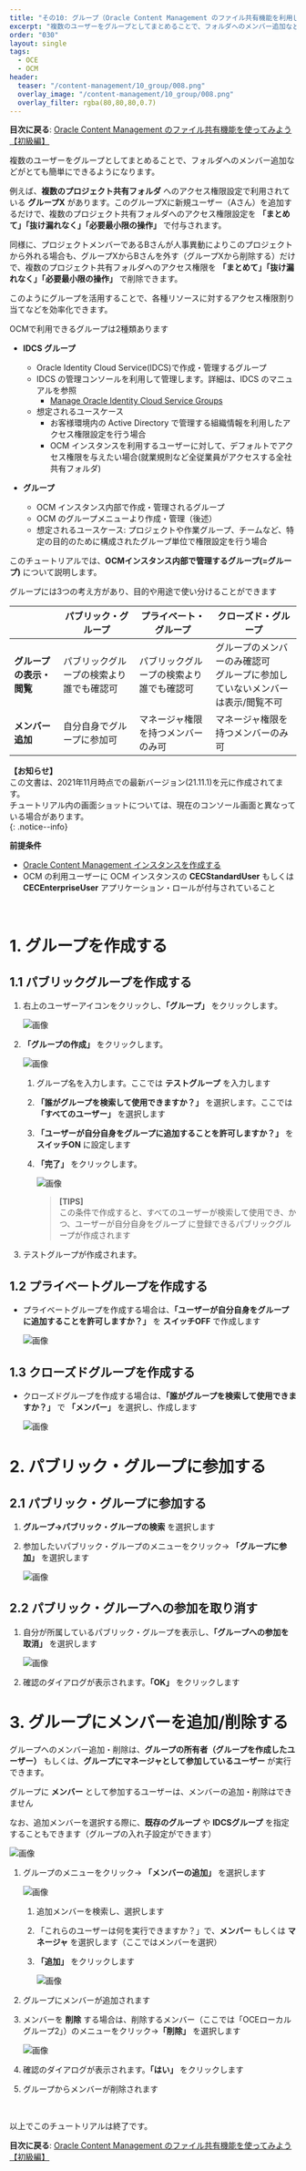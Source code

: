 ```yaml
---
title: "その10: グループ（Oracle Content Management のファイル共有機能を利用しよう）"
excerpt: "複数のユーザーをグループとしてまとめることで、フォルダへのメンバー追加などがとても簡単にできるようになります。また、ユーザーの追加や削除に伴うメンテナンス作業を効率化できます。ここでは、グループの作成方法とその使い方について習得します"
order: "030"
layout: single
tags:
  - OCE
  - OCM
header:
  teaser: "/content-management/10_group/008.png"
  overlay_image: "/content-management/10_group/008.png"
  overlay_filter: rgba(80,80,80,0.7)
---
```


**目次に戻る**: [Oracle Content Management のファイル共有機能を使ってみよう【初級編】](../using_file_sharing)

複数のユーザーをグループとしてまとめることで、フォルダへのメンバー追加などがとても簡単にできるようになります。

例えば、**複数のプロジェクト共有フォルダ** へのアクセス権限設定で利用されている **グループX** があります。このグループXに新規ユーザー（Aさん）を追加するだけで、複数のプロジェクト共有フォルダへのアクセス権限設定を **「まとめて」「抜け漏れなく」「必要最小限の操作」** で付与されます。

同様に、プロジェクトメンバーであるBさんが人事異動によりこのプロジェクトから外れる場合も、グループXからBさんを外す（グループXから削除する）だけで、複数のプロジェクト共有フォルダへのアクセス権限を **「まとめて」「抜け漏れなく」「必要最小限の操作」** で削除できます。

このようにグループを活用することで、各種リソースに対するアクセス権限割り当てなどを効率化できます。

OCMで利用できるグループは2種類あります

+ **IDCS グループ**
    + Oracle Identity Cloud Service(IDCS)で作成・管理するグループ
    + IDCS の管理コンソールを利用して管理します。詳細は、IDCS のマニュアルを参照
        + [Manage Oracle Identity Cloud Service Groups](https://docs.oracle.com/en/cloud/paas/identity-cloud/uaids/manage-oracle-identity-cloud-service-groups1.html)
    + 想定されるユースケース
        + お客様環境内の Active Directory で管理する組織情報を利用したアクセス権限設定を行う場合
        + OCM インスタンスを利用するユーザーに対して、デフォルトでアクセス権限を与えたい場合(就業規則など全従業員がアクセスする全社共有フォルダ)


+ **グループ**
    + OCM インスタンス内部で作成・管理されるグループ
    + OCM のグループメニューより作成・管理（後述）
    + 想定されるユースケース: プロジェクトや作業グループ、チームなど、特定の目的のために構成されたグループ単位で権限設定を行う場合

このチュートリアルでは、**OCMインスタンス内部で管理するグループ(=グループ)** について説明します。

グループには3つの考え方があり、目的や用途で使い分けることができます

| |パブリック・グループ|プライベート・グループ|クローズド・グループ|
|-|-|-|-|
| **グループの表示・閲覧** |パブリックグループの検索より誰でも確認可|パブリックグループの検索より誰でも確認可|グループのメンバーのみ確認可<br>グループに参加していないメンバーは表示/閲覧不可|
| **メンバー追加** |自分自身でグループに参加可|マネージャ権限を持つメンバーのみ可|マネージャ権限を持つメンバーのみ可|


**【お知らせ】**  
この文書は、2021年11月時点での最新バージョン(21.11.1)を元に作成されてます。  
チュートリアル内の画面ショットについては、現在のコンソール画面と異なっている場合があります。  
{: .notice--info}


**前提条件**
- [Oracle Content Management インスタンスを作成する](../create_oce_instance)
- OCM の利用ユーザーに OCM インスタンスの **CECStandardUser** もしくは **CECEnterpriseUser** アプリケーション・ロールが付与されていること

<br>

# 1. グループを作成する
## 1.1 パブリックグループを作成する

1. 右上のユーザーアイコンをクリックし、**「グループ」** をクリックします。

    ![画像](001.png)

1. **「グループの作成」** をクリックします。

    ![画像](002.png)

    1. グループ名を入力します。ここでは **テストグループ** を入力します

    1. **「誰がグループを検索して使用できますか？」** を選択します。ここでは **「すべてのユーザー」** を選択します

    1. **「ユーザーが自分自身をグループに追加することを許可しますか？」** を **スイッチON** に設定します

    1. **「完了」** をクリックします。

        ![画像](003.png)

        > **[TIPS]**  
        > この条件で作成すると、すべてのユーザーが検索して使用でき、かつ、ユーザーが自分自身をグループ に登録できるパブリックグループが作成されます

1. テストグループが作成されます。


## 1.2 プライベートグループを作成する

+ プライベートグループを作成する場合は、**「ユーザーが自分自身をグループに追加することを許可しますか？」** を **スイッチOFF** で作成します

    ![画像](005.png)


## 1.3 クローズドグループを作成する

+ クローズドグループを作成する場合は、**「誰がグループを検索して使用できますか？」** で **「メンバー」** を選択し、作成します

    ![画像](006.png)


# 2. パブリック・グループに参加する
## 2.1 パブリック・グループに参加する

1. **グループ→パブリック・グループの検索** を選択します

1. 参加したいパブリック・グループのメニューをクリック→ **「グループに参加」** を選択します

    ![画像](007.png)

## 2.2 パブリック・グループへの参加を取り消す

1. 自分が所属しているパブリック・グループを表示し、**「グループへの参加を取消」** を選択します

    ![画像](008.png)

1. 確認のダイアログが表示されます。**「OK」** をクリックします


# 3. グループにメンバーを追加/削除する

グループへのメンバー追加・削除は、**グループの所有者（グループを作成したユーザー）** もしくは、**グループにマネージャとして参加しているユーザー** が実行できます。

グループに **メンバー** として参加するユーザーは、メンバーの追加・削除はできません

なお、追加メンバーを選択する際に、**既存のグループ** や **IDCSグループ** を指定することもできます（グループの入れ子設定ができます）

![画像](011.png)

1. グループのメニューをクリック→ **「メンバーの追加」** を選択します

    ![画像](009.png)

    1. 追加メンバーを検索し、選択します

    1. 「これらのユーザーは何を実行できますか？」で、**メンバー** もしくは **マネージャ** を選択します（ここではメンバーを選択）

    1. **「追加」** をクリックします

        ![画像](010.png)

1. グループにメンバーが追加されます

1. メンバーを **削除** する場合は、削除するメンバー（ここでは「OCEローカルグループ2」）のメニューをクリック→**「削除」** を選択します

    ![画像](012.png)

1. 確認のダイアログが表示されます。**「はい」** をクリックします

1. グループからメンバーが削除されます

<br>

以上でこのチュートリアルは終了です。

**目次に戻る**: [Oracle Content Management のファイル共有機能を使ってみよう【初級編】](../using_file_sharing)
